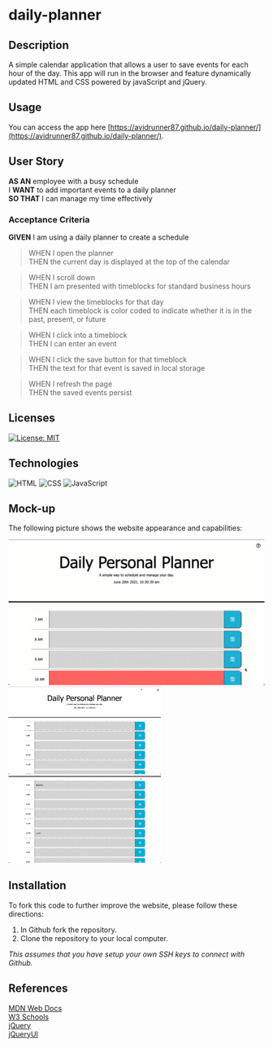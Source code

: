 # daily-planner

## Description
 A simple calendar application that allows a user to save events for each hour of the day. This app will run in the browser and feature dynamically updated HTML and CSS powered by javaScript and jQuery.

## Usage
You can access the app here [https://avidrunner87.github.io/daily-planner/](https://avidrunner87.github.io/daily-planner/).

## User Story
**AS AN** employee with a busy schedule<br>
I **WANT** to add important events to a daily planner<br>
**SO THAT** I can manage my time effectively

### Acceptance Criteria
**GIVEN** I am using a daily planner to create a schedule

>WHEN I open the planner<br>
THEN the current day is displayed at the top of the calendar

>WHEN I scroll down<br>
THEN I am presented with timeblocks for standard business hours

>WHEN I view the timeblocks for that day<br>
THEN each timeblock is color coded to indicate whether it is in the past, present, or future

>WHEN I click into a timeblock<br>
THEN I can enter an event

>WHEN I click the save button for that timeblock<br>
THEN the text for that event is saved in local storage

>WHEN I refresh the page<br>
THEN the saved events persist

## Licenses
[![License: MIT](https://img.shields.io/badge/License-MIT-yellow.svg)](https://github.com/avidrunner87/daily-planner/blob/main/LICENSE.md)

## Technologies
![HTML](https://img.shields.io/static/v1?label=html&message=20.4%&color=red)
![CSS](https://img.shields.io/static/v1?label=css&message=14.6%&color=purple)
![JavaScript](https://img.shields.io/static/v1?label=javascript&message=65.0%&color=yellow)

## Mock-up
The following picture shows the website appearance and capabilities:

<img src="./assets/images/screenshots/mockup.gif" width="600"><br>
<img src="./assets/images/screenshots/screenshot01.png" width="300">
<img src="./assets/images/screenshots/screenshot02.png" width="300">

## Installation
To fork this code to further improve the website, please follow these directions:

1. In Github fork the repository.
1. Clone the repository to your local computer.

_This assumes that you have setup your own SSH keys to connect with Github._

## References
[MDN Web Docs](https://developer.mozilla.org/en-US/docs/Web/HTML/Element)<br>
[W3 Schools](https://www.w3schools.com/)<br>
[jQuery](https://jquery.com)<br>
[jQueryUI](https://jqueryui.com)